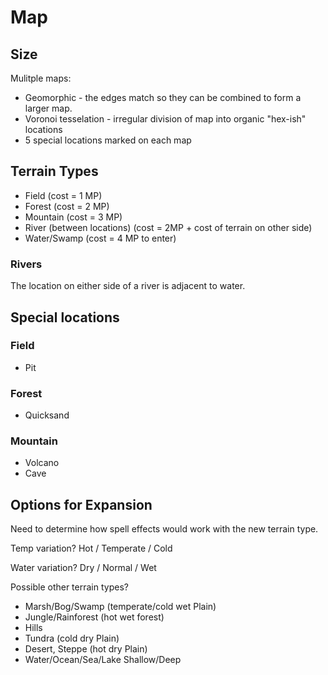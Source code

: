 # Map

## Size

Mulitple maps:

* Geomorphic - the edges match so they can be combined to form a larger map.
* Voronoi tesselation - irregular division of map into organic "hex-ish" locations
* 5 special locations marked on each map

## Terrain Types

* Field (cost = 1 MP)
* Forest (cost = 2 MP)
* Mountain (cost = 3 MP)
* River (between locations) (cost = 2MP + cost of terrain on other side)
* Water/Swamp (cost = 4 MP to enter)

### Rivers

The location on either side of a river is adjacent to water.

## Special locations

### Field

* Pit

### Forest

* Quicksand

### Mountain

* Volcano
* Cave

## Options for Expansion

Need to determine how spell effects would work with the new terrain type.

Temp variation?  Hot / Temperate / Cold

Water variation? Dry / Normal / Wet

Possible other terrain types?

* Marsh/Bog/Swamp (temperate/cold wet Plain)
* Jungle/Rainforest (hot wet forest)
* Hills
* Tundra (cold dry Plain)
* Desert, Steppe (hot dry Plain)
* Water/Ocean/Sea/Lake Shallow/Deep

